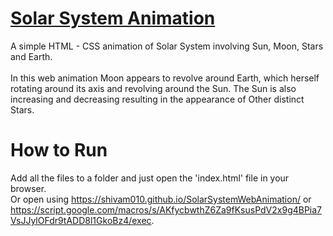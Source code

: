 # [Solar System Animation](https://shivam010.github.io/SolarSystemWebAnimation/)
A simple HTML - CSS animation of Solar System involving Sun, Moon, Stars and Earth.<br><br>
In this web animation Moon appears to revolve around Earth, which herself rotating around its axis and revolving around the Sun. The Sun is also increasing and decreasing resulting in the appearance of Other distinct Stars.
# How to Run
Add all the files to a folder and just open the 'index.html' file in your browser.<br>
Or open using https://shivam010.github.io/SolarSystemWebAnimation/ or https://script.google.com/macros/s/AKfycbwthZ6Za9fKsusPdV2x9g4BPia7VsJJylOFdr9tADD8l1GkoBz4/exec.

